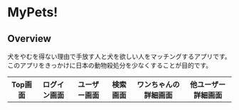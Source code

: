 <h1>MyPets!</h1>


<h2>Overview</h2>

<p>犬をやむを得ない理由で手放す人と犬を欲しい人をマッチングするアプリです。<br/>
このアプリをきっかけに日本の動物殺処分を少なくすることが目的です。
</p>

<table>
<tr>
<th>Top画面</th>
<th>ログイン画面</th>
<th>ユーザー画面</th>
<th>検索画面</th>
<th>ワンちゃんの詳細画面</th>
<th>他ユーザー詳細画面</th>

</tr>

</table>
